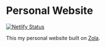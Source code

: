 # Personal Website
[![Netlify Status](https://api.netlify.com/api/v1/badges/27752c56-d790-42d7-8e40-6e7856780c64/deploy-status)](https://app.netlify.com/sites/guard-bernice-18543/deploys)

This my personal website built on [Zola](https://getzola.org).
